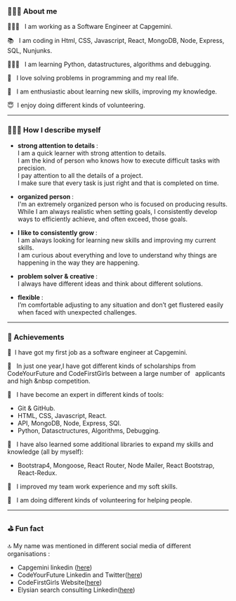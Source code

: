 ### 🕵🏻‍♀️   About me 


👩🏼‍💻 &nbsp;&nbsp;I am working as a Software Engineer at Capgemini. 

📚 &nbsp;&nbsp;I am coding in Html, CSS, Javascript, React, MongoDB, Node, Express, SQL, Nunjunks.

👩🏼‍🎓 &nbsp;&nbsp;I am learning Python, datastructures, algorithms and debugging.

🐛 &nbsp;&nbsp;I love solving problems in programming and my real life.

🥰 &nbsp;&nbsp;I am enthusiastic about learning new skills, improving my knowledge.

😇&nbsp;&nbsp;I enjoy doing different kinds of volunteering.


<hr>

### 👩🏼‍💻  How I describe myself 

- <strong> strong attention to details </strong>: <br>
     I am a quick learner with strong attention to details.<br>
     I am the kind of person who knows how to execute difficult tasks with  precision.<br> 
     I pay attention to all the details of a project.<br> 
     I make sure that every task is just right and that is completed on time.<br>
     
- <strong> organized person </strong>: <br>
     I'm an extremely organized person who is focused on producing results.<br>
     While I am always realistic when setting goals, I consistently develop ways to efficiently achieve, and often exceed, those goals.

- <strong> I like to consistently grow </strong>: <br>
     I am always looking for learning new skills and improving my current skills.<br>
     I am curious about everything and love to understand why things are happening in the way they are happening.

- <strong> problem solver & creative </strong>: <br>
    I always have different ideas and think about different solutions.  
 
- <strong> flexible </strong> : <br>
   I’m comfortable adjusting to any situation and don’t get flustered easily when faced with unexpected challenges. 
   
<hr>
        
### 🏅 Achievements       

 🥇&nbsp;&nbsp;I have got my first job as a software engineer at Capgemini.

 🥇&nbsp;&nbsp; In just one year,I have got different kinds of scholarships from CodeYourFuture and CodeFirstGirls between a large number of&nbsp;&nbsp; applicants and high      &nbsp competition.

🥇&nbsp;&nbsp; I have become an expert in different kinds of tools:
 - Git & GitHub.
 - HTML, CSS, Javascript, React.
 - API, MongoDB, Node, Express, SQl.
 - Python, Datasctructures, Algorithms, Debugging.
 
🏅&nbsp;&nbsp; I have also learned some additional libraries to expand my skills and knowledge (all by myself):
 
 - Bootstrap4, Mongoose, React Router, Node Mailer, React Bootstrap, React-Redux.

🥇&nbsp;&nbsp; I improved my team work experience and my soft skills.

🥇&nbsp;&nbsp; I am doing different kinds of volunteering for helping people.

<hr>

### ⛳️ Fun fact

   🔝 My name was mentioned in different social media of different organisations :  
   - Capgemini linkedin ([here](https://www.linkedin.com/posts/capgemini_techforgood-codeyourfuture-diversityintech-activity-6772203530703925248-hmhW)) 
   - CodeYourFuture Linkedin and Twitter([here](https://www.linkedin.com/posts/codeyourfuture_techforgood-codeyourfuture-diversityintech-activity-6769592600379834368-oIn1))
   - CodeFirstGirls Website([here](https://codefirstgirls.org.uk/courses/))
   - Elysian search consulting Linkedin([here](https://www.linkedin.com/posts/elysian-search-consulting_techforgood-codeyourfuture-diversityintech-activity-6774044513368322048-3SPc))

<!--
**ellietms/ellietms** is a ✨ _special_ ✨ repository because its `README.md` (this file) appears on your GitHub profile.

Here are some ideas to get you started:

- 🔭 I’m currently working on ...
- 🌱 I’m currently learning ...
- 👯 I’m looking to collaborate on ...
- 🤔 I’m looking for help with ...
- 💬 Ask me about ...
- 📫 How to reach me: ...
- 😄 Pronouns: ...
- ⚡ Fun fact: ...
-->
